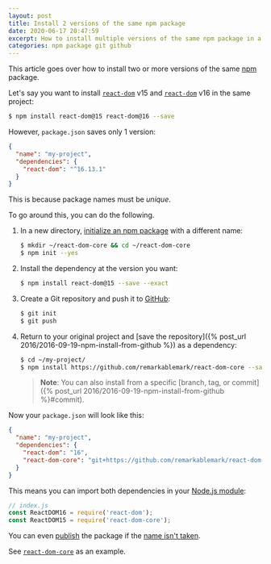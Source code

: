 ```yaml
---
layout: post
title: Install 2 versions of the same npm package
date: 2020-06-17 20:47:59
excerpt: How to install multiple versions of the same npm package in a Node.js project.
categories: npm package git github
---
```


This article goes over how to install two or more versions of the same [npm](https://www.npmjs.com/) package.

Let's say you want to install [`react-dom`](https://www.npmjs.com/package/react-dom) v15 and [`react-dom`](https://www.npmjs.com/package/react-dom) v16 in the same project:

```sh
$ npm install react-dom@15 react-dom@16 --save
```

However, `package.json` saves only 1 version:

```json
{
  "name": "my-project",
  "dependencies": {
    "react-dom": "^16.13.1"
  }
}
```

This is because package names must be _unique_.

To go around this, you can do the following.

1. In a new directory, [initialize an npm package](https://docs.npmjs.com/cli/init) with a different name:
   ```sh
   $ mkdir ~/react-dom-core && cd ~/react-dom-core
   $ npm init --yes
   ```
2. Install the dependency at the version you want:
   ```sh
   $ npm install react-dom@15 --save --exact
   ```
3. Create a Git repository and push it to [GitHub](https://github.com/):
   ```sh
   $ git init
   $ git push
   ```
4. Return to your original project and [save the repository]({% post_url 2016/2016-09-19-npm-install-from-github %}) as a dependency:
   ```sh
   $ cd ~/my-project/
   $ npm install https://github.com/remarkablemark/react-dom-core --save
   ```
   > **Note**: You can also install from a specific [branch, tag, or commit]({% post_url 2016/2016-09-19-npm-install-from-github %}#commit).

Now your `package.json` will look like this:

```json
{
  "name": "my-project",
  "dependencies": {
    "react-dom": "16",
    "react-dom-core": "git+https://github.com/remarkablemark/react-dom-core.git"
  }
}
```

This means you can import both dependencies in your [Node.js module](https://nodejs.org/api/modules.html):

```js
// index.js
const ReactDOM16 = require('react-dom');
const ReactDOM15 = require('react-dom-core');
```

You can even [publish](https://docs.npmjs.com/cli/publish) the package if the [name isn't taken](https://b.remarkabl.org/npm-package-name-checker).

See [`react-dom-core`](https://www.npmjs.com/package/react-dom-core) as an example.
